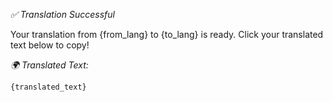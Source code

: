*✅ Translation Successful*

Your translation from {from_lang} to {to_lang} is ready. Click your translated text below to copy!

*🌍 Translated Text:*

`{translated_text}`
